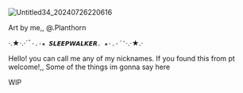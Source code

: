 ![Untitled34_20240726220616](https://github.com/user-attachments/assets/fb462404-2bdc-49df-91d9-6d2695d79bbe)

Art by me,, @.Planthorn

·.★·.·´¯`·.·★ 𝙎𝙇𝙀𝙀𝙋𝙒𝘼𝙇𝙆𝙀𝙍. ★·.·´¯`·.·★.·

Hello! you can call me any of my nicknames. If you found this from pt welcome!,, Some of the things im gonna say here 

WIP

